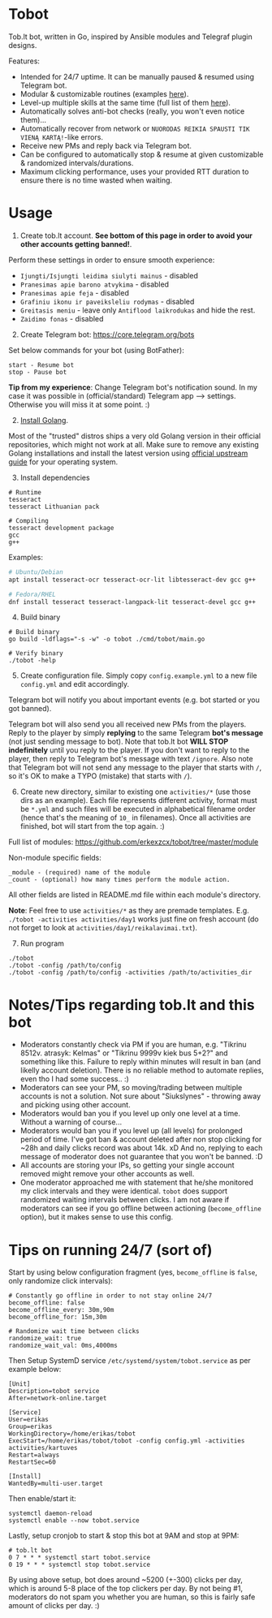 # Tobot

Tob.lt bot, written in Go, inspired by Ansible modules and Telegraf plugin designs.

Features:
 * Intended for 24/7 uptime. It can be manually paused & resumed using Telegram bot.
 * Modular & customizable routines (examples [here](https://github.com/erkexzcx/tobot/tree/master/activities)).
 * Level-up multiple skills at the same time (full list of them [here](https://github.com/erkexzcx/tobot/tree/master/module)).
 * Automatically solves anti-bot checks (really, you won't even notice them)...
 * Automatically recover from network or `NUORODAS REIKIA SPAUSTI TIK VIENĄ KARTĄ!`-like errors.
 * Receive new PMs and reply back via Telegram bot.
 * Can be configured to automatically stop & resume at given customizable & randomized intervals/durations.
 * Maximum clicking performance, uses your provided RTT duration to ensure there is no time wasted when waiting.

# Usage

1. Create tob.lt account. **See bottom of this page in order to avoid your other accounts getting banned!**.

Perform these settings in order to ensure smooth experience:
* `Ijungti/Isjungti leidima siulyti mainus` - disabled
* `Pranesimas apie barono atvykima` - disabled
* `Pranesimas apie feja` - disabled
* `Grafiniu ikonu ir paveiksleliu rodymas` - disabled
* `Greitasis meniu` - leave only `Antiflood laikrodukas` and hide the rest.
* `Zaidimo fonas` - disabled

2. Create Telegram bot: https://core.telegram.org/bots

Set below commands for your bot (using BotFather):
```
start - Resume bot
stop - Pause bot
```

**Tip from my experience**: Change Telegram bot's notification sound. In my case it was possible in (official/standard) Telegram app --> settings. Otherwise you will miss it at some point. :)

2. [Install Golang](https://golang.org/doc/install).

Most of the "trusted" distros ships a very old Golang version in their official repositories, which might not work at all. Make sure to remove any existing Golang installations and install the latest version using [official upstream guide](https://golang.org/doc/install) for your operating system.

3. Install dependencies

```
# Runtime
tesseract
tesseract Lithuanian pack

# Compiling
tesseract development package
gcc
g++
```

Examples:
```bash
# Ubuntu/Debian
apt install tesseract-ocr tesseract-ocr-lit libtesseract-dev gcc g++

# Fedora/RHEL
dnf install tesseract tesseract-langpack-lit tesseract-devel gcc g++
```

4. Build binary
```
# Build binary
go build -ldflags="-s -w" -o tobot ./cmd/tobot/main.go

# Verify binary
./tobot -help
```

5. Create configuration file. Simply copy `config.example.yml` to a new file `config.yml` and edit accordingly.

Telegram bot will notify you about important events (e.g. bot started or you got banned).

Telegram bot will also send you all received new PMs from the players. Reply to the player by simply **replying** to the same Telegram **bot's message** (not just sending message to bot). Note that tob.lt bot **WILL STOP indefinitely** until you reply to the player. If you don't want to reply to the player, then reply to Telegram bot's message with text `/ignore`. Also note that Telegram bot will not send any message to the player that starts with `/`, so it's OK to make a TYPO (mistake) that starts with `/`).

6. Create new directory, similar to existing one `activities/*` (use those dirs as an example). Each file represents different activity, format must be `*.yml` and such files will be executed in alphabetical filename order (hence that's the meaning of `10_` in filenames). Once all activities are finished, bot will start from the top again. :)

Full list of modules: https://github.com/erkexzcx/tobot/tree/master/module

Non-module specific fields:
```
_module - (required) name of the module
_count - (optional) how many times perform the module action. 
```

All other fields are listed in README.md file within each module's directory.

**Note**: Feel free to use `activities/*` as they are premade templates. E.g. `./tobot -activities activities/day1` works just fine on fresh account (do not forget to look at `activities/day1/reikalavimai.txt`).

7. Run program
```
./tobot
./tobot -config /path/to/config
./tobot -config /path/to/config -activities /path/to/activities_dir
```

# Notes/Tips regarding tob.lt and this bot
  - Moderators constantly check via PM if you are human, e.g. "Tikrinu 8512v. atrasyk: Kelmas" or "Tikrinu 9999v kiek bus 5+2?" and something like this. Failure to reply within minutes will result in ban (and likelly account deletion). There is no reliable method to automate replies, even tho I had some success.. :)
  - Moderators can see your PM, so moving/trading between multiple accounts is not a solution. Not sure about "Siukslynes" - throwing away and picking using other account.
  - Moderators would ban you if you level up only one level at a time. Without a warning of course...
  - Moderators would ban you if you level up (all levels) for prolonged period of time. I've got ban & account deleted after non stop clicking for ~28h and daily clicks record was about 14k. xD And no, replying to each message of moderator does not guarantee that you won't be banned. :D
  - All accounts are storing your IPs, so getting your single account removed might remove your other accounts as well.
  - One moderator approached me with statement that he/she monitored my click intervals and they were identical. `tobot` does support randomized waiting intervals between clicks. I am not aware if moderators can see if you go offline between actioning (`become_offline` option), but it makes sense to use this config.

# Tips on running 24/7 (sort of)

Start by using below configuration fragment (yes, `become_offline` is `false`, only randomize click intervals):
```
# Constantly go offline in order to not stay online 24/7
become_offline: false
become_offline_every: 30m,90m
become_offline_for: 15m,30m

# Randomize wait time between clicks
randomize_wait: true
randomize_wait_val: 0ms,4000ms
```

Then Setup SystemD service `/etc/systemd/system/tobot.service` as per example below:
```
[Unit]
Description=tobot service
After=network-online.target

[Service]
User=erikas
Group=erikas
WorkingDirectory=/home/erikas/tobot
ExecStart=/home/erikas/tobot/tobot -config config.yml -activities activities/kartuves
Restart=always
RestartSec=60

[Install]
WantedBy=multi-user.target
```

Then enable/start it:
```
systemctl daemon-reload
systemctl enable --now tobot.service
```

Lastly, setup cronjob to start & stop this bot at 9AM and stop at 9PM:
```
# tob.lt bot
0 7 * * * systemctl start tobot.service
0 19 * * * systemctl stop tobot.service
```

By using above setup, bot does around ~5200 (+-300) clicks per day, which is around 5-8 place of the top clickers per day. By not being #1, moderators do not spam you whether you are human, so this is fairly safe amount of clicks per day. :)
